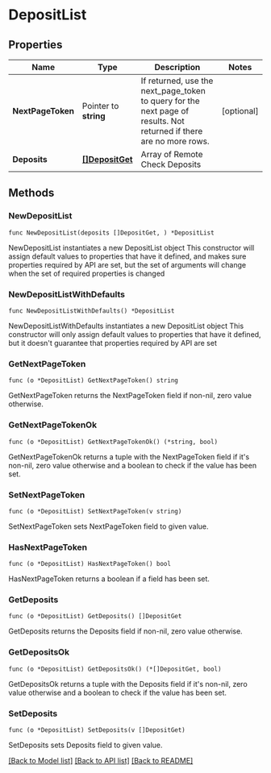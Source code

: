 # DepositList

## Properties

Name | Type | Description | Notes
------------ | ------------- | ------------- | -------------
**NextPageToken** | Pointer to **string** | If returned, use the next_page_token to query for the next page of results. Not returned if there are no more rows. | [optional] 
**Deposits** | [**[]DepositGet**](DepositGet.md) | Array of  Remote Check Deposits | 

## Methods

### NewDepositList

`func NewDepositList(deposits []DepositGet, ) *DepositList`

NewDepositList instantiates a new DepositList object
This constructor will assign default values to properties that have it defined,
and makes sure properties required by API are set, but the set of arguments
will change when the set of required properties is changed

### NewDepositListWithDefaults

`func NewDepositListWithDefaults() *DepositList`

NewDepositListWithDefaults instantiates a new DepositList object
This constructor will only assign default values to properties that have it defined,
but it doesn't guarantee that properties required by API are set

### GetNextPageToken

`func (o *DepositList) GetNextPageToken() string`

GetNextPageToken returns the NextPageToken field if non-nil, zero value otherwise.

### GetNextPageTokenOk

`func (o *DepositList) GetNextPageTokenOk() (*string, bool)`

GetNextPageTokenOk returns a tuple with the NextPageToken field if it's non-nil, zero value otherwise
and a boolean to check if the value has been set.

### SetNextPageToken

`func (o *DepositList) SetNextPageToken(v string)`

SetNextPageToken sets NextPageToken field to given value.

### HasNextPageToken

`func (o *DepositList) HasNextPageToken() bool`

HasNextPageToken returns a boolean if a field has been set.

### GetDeposits

`func (o *DepositList) GetDeposits() []DepositGet`

GetDeposits returns the Deposits field if non-nil, zero value otherwise.

### GetDepositsOk

`func (o *DepositList) GetDepositsOk() (*[]DepositGet, bool)`

GetDepositsOk returns a tuple with the Deposits field if it's non-nil, zero value otherwise
and a boolean to check if the value has been set.

### SetDeposits

`func (o *DepositList) SetDeposits(v []DepositGet)`

SetDeposits sets Deposits field to given value.



[[Back to Model list]](../README.md#documentation-for-models) [[Back to API list]](../README.md#documentation-for-api-endpoints) [[Back to README]](../README.md)


